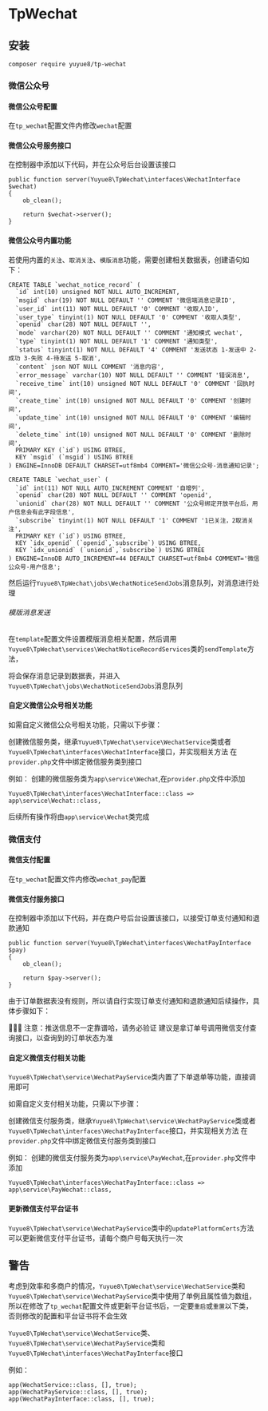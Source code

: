 # TpWechat

## 安装
~~~
composer require yuyue8/tp-wechat
~~~

### 微信公众号

#### 微信公众号配置

在`tp_wechat`配置文件内修改`wechat`配置

#### 微信公众号服务接口

在控制器中添加以下代码，并在公众号后台设置该接口
```
public function server(Yuyue8\TpWechat\interfaces\WechatInterface $wechat)
{
    ob_clean();
    
    return $wechat->server();
}
```

#### 微信公众号内置功能

若使用内置的`关注`、`取消关注`、`模版消息`功能，需要创建相关数据表，创建语句如下：

```
CREATE TABLE `wechat_notice_record` (
  `id` int(10) unsigned NOT NULL AUTO_INCREMENT,
  `msgid` char(19) NOT NULL DEFAULT '' COMMENT '微信端消息记录ID',
  `user_id` int(11) NOT NULL DEFAULT '0' COMMENT '收取人ID',
  `user_type` tinyint(1) NOT NULL DEFAULT '0' COMMENT '收取人类型',
  `openid` char(28) NOT NULL DEFAULT '',
  `mode` varchar(20) NOT NULL DEFAULT '' COMMENT '通知模式 wechat',
  `type` tinyint(1) NOT NULL DEFAULT '1' COMMENT '通知类型',
  `status` tinyint(1) NOT NULL DEFAULT '4' COMMENT '发送状态 1-发送中 2-成功 3-失败 4-待发送 5-取消',
  `content` json NOT NULL COMMENT '消息内容',
  `error_message` varchar(10) NOT NULL DEFAULT '' COMMENT '错误消息',
  `receive_time` int(10) unsigned NOT NULL DEFAULT '0' COMMENT '回执时间',
  `create_time` int(10) unsigned NOT NULL DEFAULT '0' COMMENT '创建时间',
  `update_time` int(10) unsigned NOT NULL DEFAULT '0' COMMENT '编辑时间',
  `delete_time` int(10) unsigned NOT NULL DEFAULT '0' COMMENT '删除时间',
  PRIMARY KEY (`id`) USING BTREE,
  KEY `msgid` (`msgid`) USING BTREE
) ENGINE=InnoDB DEFAULT CHARSET=utf8mb4 COMMENT='微信公众号-消息通知记录';

CREATE TABLE `wechat_user` (
  `id` int(11) NOT NULL AUTO_INCREMENT COMMENT '自增列',
  `openid` char(28) NOT NULL DEFAULT '' COMMENT 'openid',
  `unionid` char(28) NOT NULL DEFAULT '' COMMENT '公众号绑定开放平台后，用户信息会有此字段信息',
  `subscribe` tinyint(1) NOT NULL DEFAULT '1' COMMENT '1已关注，2取消关注',
  PRIMARY KEY (`id`) USING BTREE,
  KEY `idx_openid` (`openid`,`subscribe`) USING BTREE,
  KEY `idx_unionid` (`unionid`,`subscribe`) USING BTREE
) ENGINE=InnoDB AUTO_INCREMENT=44 DEFAULT CHARSET=utf8mb4 COMMENT='微信公众号-用户信息';
```

然后运行`Yuyue8\TpWechat\jobs\WechatNoticeSendJobs`消息队列，对消息进行处理

###### 模版消息发送

在`template`配置文件设置模版消息相关配置，然后调用`Yuyue8\TpWechat\services\WechatNoticeRecordServices`类的`sendTemplate`方法，

将会保存消息记录到数据表，并进入`Yuyue8\TpWechat\jobs\WechatNoticeSendJobs`消息队列

#### 自定义微信公众号相关功能

如需自定义微信公众号相关功能，只需以下步骤：

创建微信服务类，继承`Yuyue8\TpWechat\service\WechatService`类或者`Yuyue8\TpWechat\interfaces\WechatInterface`接口，并实现相关方法
在`provider.php`文件中绑定微信服务类到接口

例如：
创建的微信服务类为`app\service\Wechat`,在`provider.php`文件中添加
```
Yuyue8\TpWechat\interfaces\WechatInterface::class => app\service\Wechat::class,
```

后续所有操作将由`app\service\Wechat`类完成

### 微信支付

#### 微信支付配置

在`tp_wechat`配置文件内修改`wechat_pay`配置

#### 微信支付服务接口

在控制器中添加以下代码，并在商户号后台设置该接口，以接受订单支付通知和退款通知
```
public function server(Yuyue8\TpWechat\interfaces\WechatPayInterface $pay)
{
    ob_clean();
    
    return $pay->server();
}
```

由于订单数据表没有规则，所以请自行实现订单支付通知和退款通知后续操作，具体步骤如下：

🚨🚨🚨 注意：推送信息不一定靠谱哈，请务必验证
建议是拿订单号调用微信支付查询接口，以查询到的订单状态为准

#### 自定义微信支付相关功能

`Yuyue8\TpWechat\service\WechatPayService`类内置了下单退单等功能，直接调用即可

如需自定义支付相关功能，只需以下步骤：

创建微信支付服务类，继承`Yuyue8\TpWechat\service\WechatPayService`类或者`Yuyue8\TpWechat\interfaces\WechatPayInterface`接口，并实现相关方法
在`provider.php`文件中绑定微信支付服务类到接口

例如：
创建的微信支付服务类为`app\service\PayWechat`,在`provider.php`文件中添加
```
Yuyue8\TpWechat\interfaces\WechatPayInterface::class => app\service\PayWechat::class,
```

#### 更新微信支付平台证书

`Yuyue8\TpWechat\service\WechatPayService`类中的`updatePlatformCerts`方法可以更新微信支付平台证书，请每个商户号每天执行一次

## 警告

考虑到效率和多商户的情况，`Yuyue8\TpWechat\service\WechatService`类和`Yuyue8\TpWechat\service\WechatPayService`类中使用了单例且属性值为数组，所以在修改了`tp_wechat`配置文件或更新平台证书后，一定要`重启`或`重置`以下类，否则修改的配置和平台证书将不会生效

`Yuyue8\TpWechat\service\WechatService`类、`Yuyue8\TpWechat\service\WechatPayService`类和`Yuyue8\TpWechat\interfaces\WechatPayInterface`接口

例如：
```
app(WechatService::class, [], true);
app(WechatPayService::class, [], true);
app(WechatPayInterface::class, [], true);
```